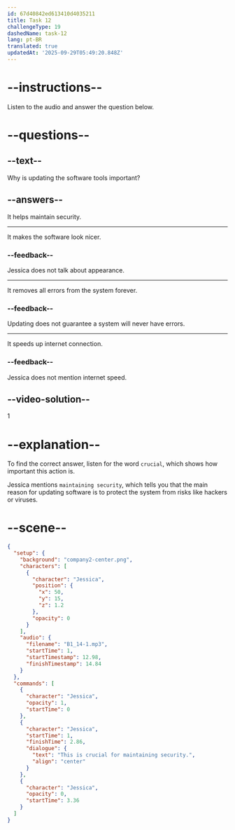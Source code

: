 ```yaml
---
id: 67d40842ed613410d4035211
title: Task 12
challengeType: 19
dashedName: task-12
lang: pt-BR
translated: true
updatedAt: '2025-09-29T05:49:20.848Z'
---
```


<!-- (Audio) Jessica: This is crucial for maintaining security. -->

# --instructions--

Listen to the audio and answer the question below.

# --questions--

## --text--

Why is updating the software tools important?

## --answers--

It helps maintain security.

---

It makes the software look nicer.

### --feedback--

Jessica does not talk about appearance.

---

It removes all errors from the system forever.

### --feedback--

Updating does not guarantee a system will never have errors.

---

It speeds up internet connection.

### --feedback--

Jessica does not mention internet speed.

## --video-solution--

1

# --explanation--

To find the correct answer, listen for the word `crucial`, which shows how important this action is. 

Jessica mentions `maintaining security`, which tells you that the main reason for updating software is to protect the system from risks like hackers or viruses.

# --scene--

```json
{
  "setup": {
    "background": "company2-center.png",
    "characters": [
      {
        "character": "Jessica",
        "position": {
          "x": 50,
          "y": 15,
          "z": 1.2
        },
        "opacity": 0
      }
    ],
    "audio": {
      "filename": "B1_14-1.mp3",
      "startTime": 1,
      "startTimestamp": 12.98,
      "finishTimestamp": 14.84
    }
  },
  "commands": [
    {
      "character": "Jessica",
      "opacity": 1,
      "startTime": 0
    },
    {
      "character": "Jessica",
      "startTime": 1,
      "finishTime": 2.86,
      "dialogue": {
        "text": "This is crucial for maintaining security.",
        "align": "center"
      }
    },
    {
      "character": "Jessica",
      "opacity": 0,
      "startTime": 3.36
    }
  ]
}
```
